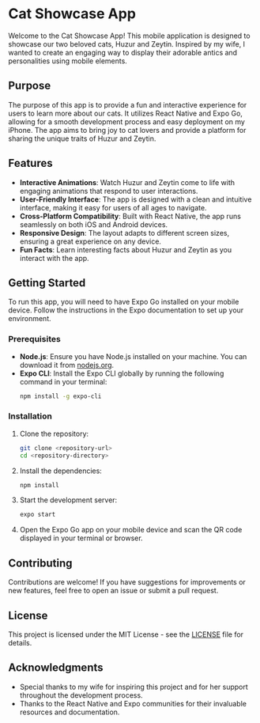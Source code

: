 # Cat Showcase App

Welcome to the Cat Showcase App! This mobile application is designed to showcase our two beloved cats, Huzur and Zeytin. Inspired by my wife, I wanted to create an engaging way to display their adorable antics and personalities using mobile elements.

## Purpose

The purpose of this app is to provide a fun and interactive experience for users to learn more about our cats. It utilizes React Native and Expo Go, allowing for a smooth development process and easy deployment on my iPhone. The app aims to bring joy to cat lovers and provide a platform for sharing the unique traits of Huzur and Zeytin.

## Features

- **Interactive Animations**: Watch Huzur and Zeytin come to life with engaging animations that respond to user interactions.
- **User-Friendly Interface**: The app is designed with a clean and intuitive interface, making it easy for users of all ages to navigate.
- **Cross-Platform Compatibility**: Built with React Native, the app runs seamlessly on both iOS and Android devices.
- **Responsive Design**: The layout adapts to different screen sizes, ensuring a great experience on any device.
- **Fun Facts**: Learn interesting facts about Huzur and Zeytin as you interact with the app.

## Getting Started

To run this app, you will need to have Expo Go installed on your mobile device. Follow the instructions in the Expo documentation to set up your environment.

### Prerequisites

- **Node.js**: Ensure you have Node.js installed on your machine. You can download it from [nodejs.org](https://nodejs.org/).
- **Expo CLI**: Install the Expo CLI globally by running the following command in your terminal:
  ```bash
  npm install -g expo-cli
  ```

### Installation

1. Clone the repository:
   ```bash
   git clone <repository-url>
   cd <repository-directory>
   ```

2. Install the dependencies:
   ```bash
   npm install
   ```

3. Start the development server:
   ```bash
   expo start
   ```

4. Open the Expo Go app on your mobile device and scan the QR code displayed in your terminal or browser.

## Contributing

Contributions are welcome! If you have suggestions for improvements or new features, feel free to open an issue or submit a pull request.

## License

This project is licensed under the MIT License - see the [LICENSE](LICENSE) file for details.

## Acknowledgments

- Special thanks to my wife for inspiring this project and for her support throughout the development process.
- Thanks to the React Native and Expo communities for their invaluable resources and documentation.
